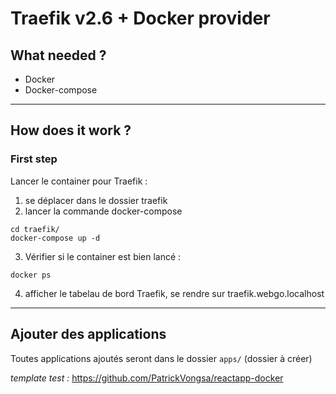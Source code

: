 # Traefik v2.6 + Docker provider

## What needed ?
- Docker
- Docker-compose

***
## How does it work ?

### First step

Lancer le container pour Traefik :
1. se déplacer dans le dossier traefik
2. lancer la commande docker-compose

```
cd traefik/
docker-compose up -d
```
3. Vérifier si le container est bien lancé :

```
docker ps 
```
4. afficher le tabelau de bord Traefik, se rendre sur traefik.webgo.localhost

***

## Ajouter des applications

Toutes applications ajoutés seront dans le dossier `apps/` (dossier à créer)

*template test :* https://github.com/PatrickVongsa/reactapp-docker


